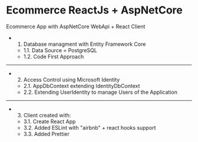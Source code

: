 # Ecommerce ReactJs + AspNetCore

Ecommerce App with AspNetCore WebApi + React Client

- 1. Database managment with Entity Framework Core
  - 1.1. Data Source = PostgreSQL
  - 1.2. Code First Approach

---

- 2. Access Control using Microsoft Identity
  - 2.1. AppDbContext extending IdentityDbContext
  - 2.2. Extending UserIdentity to manage Users of the Application 

---

- 3. Client created with:
  - 3.1. Create React App 
  - 3.2. Added ESLint with "airbnb" + react hooks support
  - 3.3. Added Prettier

